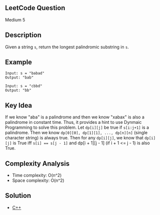 ## LeetCode Question
Medium 5

## Description
Given a string `s`, return the longest palindromic substring in `s`.

## Example
```
Input: s = "babad"
Output: "bab"

Input: s = "cbbd"
Output: "bb"
```

## Key Idea
If we know "aba" is a palindrome and then we know "xabax" is also a palindrome in constant time. Thus, it provides a hint to use Dynmaic Programming to solve this problem. Let `dp[i][j]` be true if `s[i:j+1]` is a palindrome. Then we know `dp[0][0], dp[1][1], ..., dp[n][n]` (single character string) is always true. Then for any `dp[i][j]`, we know that `dp[i][j]` is True iff `s[i] == s[j - 1]` and dp[i + 1][j - 1] (if i + 1 <= j - 1) is also True. 

## Complexity Analysis
- Time complexity: O(n^2)
- Space complexity: O(n^2)

## Solution
- [C++](solution.cpp)